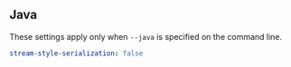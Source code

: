 ## Java

These settings apply only when `--java` is specified on the command line.

``` yaml $(java)
stream-style-serialization: false 
```